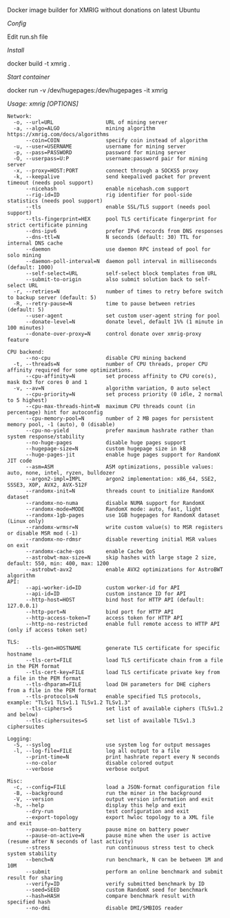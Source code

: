 Docker image builder for XMRIG without donations on latest Ubuntu

*Config*

Edit run.sh file

*Install*

docker build -t xmrig .

*Start container*

docker run -v /dev/hugepages:/dev/hugepages -it xmrig

*Usage: xmrig [OPTIONS]*

    Network:
      -o, --url=URL                 URL of mining server
      -a, --algo=ALGO               mining algorithm https://xmrig.com/docs/algorithms
          --coin=COIN               specify coin instead of algorithm
      -u, --user=USERNAME           username for mining server
      -p, --pass=PASSWORD           password for mining server
      -O, --userpass=U:P            username:password pair for mining server
      -x, --proxy=HOST:PORT         connect through a SOCKS5 proxy
      -k, --keepalive               send keepalived packet for prevent timeout (needs pool support)
          --nicehash                enable nicehash.com support
          --rig-id=ID               rig identifier for pool-side statistics (needs pool support)
          --tls                     enable SSL/TLS support (needs pool support)
          --tls-fingerprint=HEX     pool TLS certificate fingerprint for strict certificate pinning
          --dns-ipv6                prefer IPv6 records from DNS responses
          --dns-ttl=N               N seconds (default: 30) TTL for internal DNS cache
          --daemon                  use daemon RPC instead of pool for solo mining
          --daemon-poll-interval=N  daemon poll interval in milliseconds (default: 1000)
          --self-select=URL         self-select block templates from URL
          --submit-to-origin        also submit solution back to self-select URL
      -r, --retries=N               number of times to retry before switch to backup server (default: 5)
      -R, --retry-pause=N           time to pause between retries (default: 5)
          --user-agent              set custom user-agent string for pool
          --donate-level=N          donate level, default 1%% (1 minute in 100 minutes)
          --donate-over-proxy=N     control donate over xmrig-proxy feature

    CPU backend:
          --no-cpu                  disable CPU mining backend
      -t, --threads=N               number of CPU threads, proper CPU affinity required for some optimizations.
          --cpu-affinity=N          set process affinity to CPU core(s), mask 0x3 for cores 0 and 1
      -v, --av=N                    algorithm variation, 0 auto select
          --cpu-priority=N          set process priority (0 idle, 2 normal to 5 highest)
          --cpu-max-threads-hint=N  maximum CPU threads count (in percentage) hint for autoconfig
          --cpu-memory-pool=N       number of 2 MB pages for persistent memory pool, -1 (auto), 0 (disable)
          --cpu-no-yield            prefer maximum hashrate rather than system response/stability
          --no-huge-pages           disable huge pages support
          --hugepage-size=N         custom hugepage size in kB
          --huge-pages-jit          enable huge pages support for RandomX JIT code
          --asm=ASM                 ASM optimizations, possible values: auto, none, intel, ryzen, bulldozer
          --argon2-impl=IMPL        argon2 implementation: x86_64, SSE2, SSSE3, XOP, AVX2, AVX-512F
          --randomx-init=N          threads count to initialize RandomX dataset
          --randomx-no-numa         disable NUMA support for RandomX
          --randomx-mode=MODE       RandomX mode: auto, fast, light
          --randomx-1gb-pages       use 1GB hugepages for RandomX dataset (Linux only)
          --randomx-wrmsr=N         write custom value(s) to MSR registers or disable MSR mod (-1)
          --randomx-no-rdmsr        disable reverting initial MSR values on exit
          --randomx-cache-qos       enable Cache QoS
          --astrobwt-max-size=N     skip hashes with large stage 2 size, default: 550, min: 400, max: 1200
          --astrobwt-avx2           enable AVX2 optimizations for AstroBWT algorithm
    API:
          --api-worker-id=ID        custom worker-id for API
          --api-id=ID               custom instance ID for API
          --http-host=HOST          bind host for HTTP API (default: 127.0.0.1)
          --http-port=N             bind port for HTTP API
          --http-access-token=T     access token for HTTP API
          --http-no-restricted      enable full remote access to HTTP API (only if access token set)

    TLS:
          --tls-gen=HOSTNAME        generate TLS certificate for specific hostname
          --tls-cert=FILE           load TLS certificate chain from a file in the PEM format
          --tls-cert-key=FILE       load TLS certificate private key from a file in the PEM format
          --tls-dhparam=FILE        load DH parameters for DHE ciphers from a file in the PEM format
          --tls-protocols=N         enable specified TLS protocols, example: "TLSv1 TLSv1.1 TLSv1.2 TLSv1.3"
          --tls-ciphers=S           set list of available ciphers (TLSv1.2 and below)
          --tls-ciphersuites=S      set list of available TLSv1.3 ciphersuites

    Logging:
      -S, --syslog                  use system log for output messages
      -l, --log-file=FILE           log all output to a file
          --print-time=N            print hashrate report every N seconds
          --no-color                disable colored output
          --verbose                 verbose output

    Misc:
      -c, --config=FILE             load a JSON-format configuration file
      -B, --background              run the miner in the background
      -V, --version                 output version information and exit
      -h, --help                    display this help and exit
          --dry-run                 test configuration and exit
          --export-topology         export hwloc topology to a XML file and exit
          --pause-on-battery        pause mine on battery power
          --pause-on-active=N       pause mine when the user is active (resume after N seconds of last activity)
          --stress                  run continuous stress test to check system stability
          --bench=N                 run benchmark, N can be between 1M and 10M
          --submit                  perform an online benchmark and submit result for sharing
          --verify=ID               verify submitted benchmark by ID
          --seed=SEED               custom RandomX seed for benchmark
          --hash=HASH               compare benchmark result with specified hash
          --no-dmi                  disable DMI/SMBIOS reader
